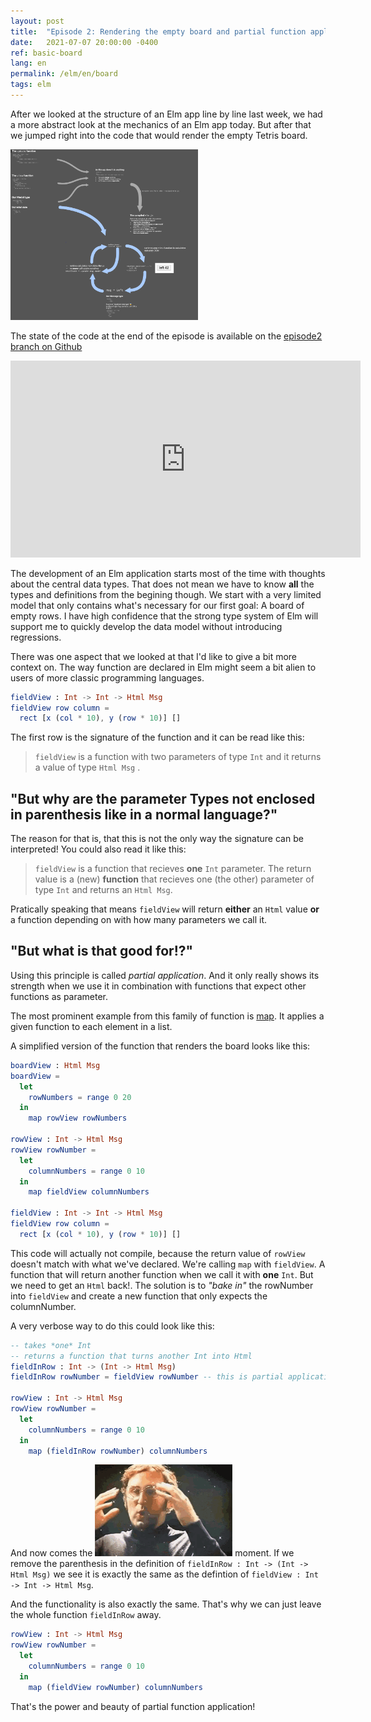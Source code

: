 ```yaml
---
layout: post
title:  "Episode 2: Rendering the empty board and partial function application"
date:   2021-07-07 20:00:00 -0400
ref: basic-board
lang: en
permalink: /elm/en/board
tags: elm
---
```


After we looked at the structure of an Elm app line by line last week, we had a more abstract look at the mechanics of an Elm app today. But after that we jumped right into the code that would render the empty Tetris board.

[<img src="/assets/posts/basic-board/architecture.png" width="300" />](/assets/posts/basic-board/architecture.png)

The state of the code at the end of the episode is available on the [episode2 branch on Github](https://github.com/axelerator/elm-tetris/tree/episode2)

<iframe width="560" height="315" src="https://www.youtube.com/embed/rJXE328qYz8" title="YouTube video player" frameborder="0" allow="accelerometer; autoplay; clipboard-write; encrypted-media; gyroscope; picture-in-picture" allowfullscreen></iframe>


The development of an Elm application starts most of the time with thoughts about the central data types. That does not mean we have to know **all** the types and definitions from the begining though. We start with a very limited model that only contains what's necessary for our first goal: A board of empty rows. I have high confidence that the strong type system of Elm will support me to quickly develop the data model without introducing regressions.

There was one aspect that we looked at that I'd like to give a bit more context on. The way function are declared in Elm might seem a bit alien to users of more classic programming languages.

```Elm
fieldView : Int -> Int -> Html Msg
fieldView row column =
  rect [x (col * 10), y (row * 10)] []
```

The first row is the signature of the function and it can be read like this:

> `fieldView` is a function with two parameters of type `Int`
> and it returns a value of type `Html Msg` .

## "But why are the parameter Types not enclosed in parenthesis like in a normal language?"
The reason for that is, that this is not the only way the signature can be interpreted!
You could also read it like this:


> `fieldView` is a function that recieves **one** `Int` parameter.
> The return value is a (new) **function** that recieves one (the other) parameter of type `Int`
> and returns an `Html Msg`.

Pratically speaking that means `fieldView` will return **either** an `Html` value **or** a function depending on with how many parameters we call it.

## "But what is that good for!?"

Using this principle is called *partial application*. And it only really shows its strength when we use it in combination with functions that expect other functions as parameter.

The most prominent example from this family of function is [map](https://package.elm-lang.org/packages/elm/core/latest/Array#map).
It applies a given function to each element in a list.

A simplified version of the function that renders the board looks like this:

```Elm
boardView : Html Msg
boardView =
  let
    rowNumbers = range 0 20
  in
    map rowView rowNumbers

rowView : Int -> Html Msg
rowView rowNumber =
  let
    columnNumbers = range 0 10
  in
    map fieldView columnNumbers

fieldView : Int -> Int -> Html Msg
fieldView row column =
  rect [x (col * 10), y (row * 10)] []
```

This code will actually not compile, because the return value of `rowView` doesn't match with what we've declared.
We're calling `map` with `fieldView`. A function that will return another function when we call it with **one** `Int`.
But we need to get an `Html` back!. The solution is to *"bake in"* the rowNumber into `fieldView` and create a new function that only expects the columnNumber.

A very verbose way to do this could look like this:

```Elm
-- takes *one* Int
-- returns a function that turns another Int into Html 
fieldInRow : Int -> (Int -> Html Msg)
fieldInRow rowNumber = fieldView rowNumber -- this is partial application 

rowView : Int -> Html Msg
rowView rowNumber =
  let
    columnNumbers = range 0 10
  in
    map (fieldInRow rowNumber) columnNumbers
```

And now comes the ![mind blown](/assets/mindblown.gif) moment.
If we remove the parenthesis in the definition of  `fieldInRow : Int -> (Int -> Html Msg)` we see it is exactly the same as
the defintion of `fieldView : Int -> Int -> Html Msg`.

And the functionality is also exactly the same. That's why we can just leave the whole function `fieldInRow` away.

```Elm
rowView : Int -> Html Msg
rowView rowNumber =
  let
    columnNumbers = range 0 10
  in
    map (fieldView rowNumber) columnNumbers
```

That's the power and beauty of partial function application!
